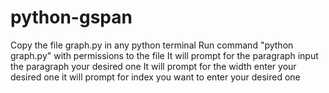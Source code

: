 # python-gspan
Copy the file graph.py in any python terminal
Run command "python graph.py" with permissions to the file
It will prompt for the paragraph input the paragraph your desired one
It will prompt for the width enter your desired one
it will prompt for index you want to enter your desired one
